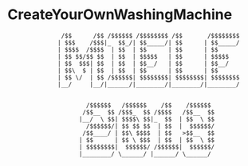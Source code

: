 # CreateYourOwnWashingMachine


                   /$$      /$$ /$$$$$$ /$$$$$$$$ /$$       /$$$$$$$$                    
                  | $$$    /$$$|_  $$_/| $$_____/| $$      | $$_____/                    
                  | $$$$  /$$$$  | $$  | $$      | $$      | $$                          
                  | $$ $$/$$ $$  | $$  | $$$$$   | $$      | $$$$$                       
                  | $$  $$$| $$  | $$  | $$__/   | $$      | $$__/                       
                  | $$\  $ | $$  | $$  | $$      | $$      | $$                          
                  | $$ \/  | $$ /$$$$$$| $$$$$$$$| $$$$$$$$| $$$$$$$$                    
                  |__/     |__/|______/|________/|________/|________/                    

				  
                          /$$$$$$   /$$$$$$    /$$    /$$$$$$                            
                         /$$__  $$ /$$$_  $$ /$$$$   /$$__  $$                           
                        |__/  \ $$| $$$$\ $$|_  $$  | $$  \ $$                           
                          /$$$$$$/| $$ $$ $$  | $$  |  $$$$$$/                           
                         /$$____/ | $$\ $$$$  | $$   >$$__  $$                           
                        | $$      | $$ \ $$$  | $$  | $$  \ $$                           
                        | $$$$$$$$|  $$$$$$/ /$$$$$$|  $$$$$$/                           
                        |________/ \______/ |______/ \______/                            
                                                                                         
                                                                                         
                                                                                         
